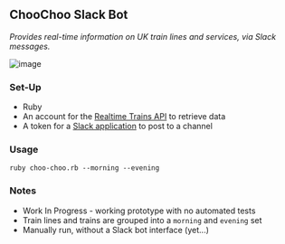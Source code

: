 ChooChoo Slack Bot
------------------

_Provides real-time information on UK train lines and services, via Slack messages._

![image](https://user-images.githubusercontent.com/193455/45926635-5670f400-bf1d-11e8-99af-3c86b59eef73.png)

### Set-Up

* Ruby
* An account for the [Realtime Trains API](https://api.rtt.io/) to retrieve data
* A token for a [Slack application](https://api.slack.com/) to post to a channel

### Usage

`ruby choo-choo.rb --morning --evening`

### Notes

* Work In Progress - working prototype with no automated tests
* Train lines and trains are grouped into a `morning` and `evening` set
* Manually run, without a Slack bot interface (yet...)
